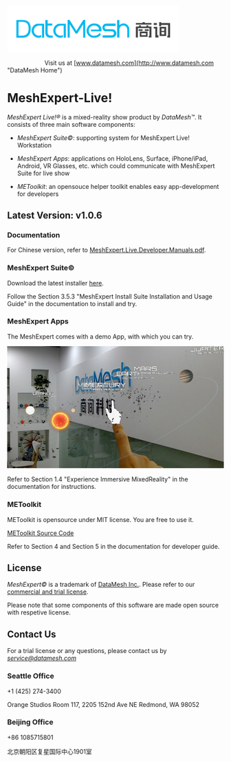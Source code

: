 
<img src="https://github.com/DataMesh-OpenSource/MeshExpert-Live/blob/master/resources/datamesh.png" width="400">

                                                                Visit us at [www.datamesh.com](http://www.datamesh.com "DataMesh Home")


# MeshExpert-Live!

*MeshExpert Live!&reg;* is a mixed-reality show product by *DataMesh&trade;*. It consists of three main software components:
* *MeshExpert Suite&copy;*: supporting system for MeshExpert Live! Workstation

* *MeshExpert Apps*: applications on HoloLens, Surface, iPhone/iPad, Android, VR Glasses, etc. which could communicate with MeshExpert Suite for live show

* *METoolkit*: an opensouce helper toolkit enables easy app-development for developers

## Latest Version: v1.0.6

### Documentation

For Chinese version, refer to [MeshExpert.Live.Developer.Manuals.pdf](https://github.com/DataMesh-OpenSource/MeshExpert-Live/releases/download/v1.0.6/MeshExpert.Live.Developer.Manuals.v1.0.6.Chinese.pdf "MeshExpert.Live.Developer.Manuals.v1.0.6.Chinese.pdf").

### MeshExpert Suite&copy;

Download the latest installer [here](https://github.com/DataMesh-OpenSource/MeshExpert-Live/releases/download/v1.0.6/MeshExpert.Installer.v1.0.6.exe "MeshExpert Installer v1.0.6").

Follow the Section 3.5.3 "MeshExpert Install Suite Installation and Usage Guide" in the documentation to install and try.

### MeshExpert Apps

The MeshExpert comes with a demo App, with which you can try. 

<img src="https://github.com/DataMesh-OpenSource/MeshExpert-Live/blob/master/resources/SolarSystemExplorer-show.jpg" width="600">

Refer to Section 1.4 "Experience Immersive MixedReality" in the documentation for instructions.

### METoolkit

METoolkit is opensource under MIT license. You are free to use it.

[METoolkit Source Code](https://github.com/DataMesh-OpenSource/METoolkit "METoolkit souce")

Refer to Section 4 and Section 5 in the documentation for developer guide.


## License

*MeshExpert&copy;* is a trademark of [DataMesh Inc.](http://www.datamesh.com "DataMesh"). Please refer to our [commercial and trial license](https://github.com/DataMesh-OpenSource/MeshExpert-Live/blob/master/LICENSE.txt "Software License Agreement").

Please note that some components of this software are made open source with respetive license.

## Contact Us

For a trial license or any questions, please contact us by *service@datamesh.com*
   
### Seattle Office
+1 (425) 274-3400

Orange Studios 
Room 117, 2205 152nd Ave NE 
Redmond, WA 98052

### Beijing Office
+86 1085715801

北京朝阳区复星国际中心1901室

